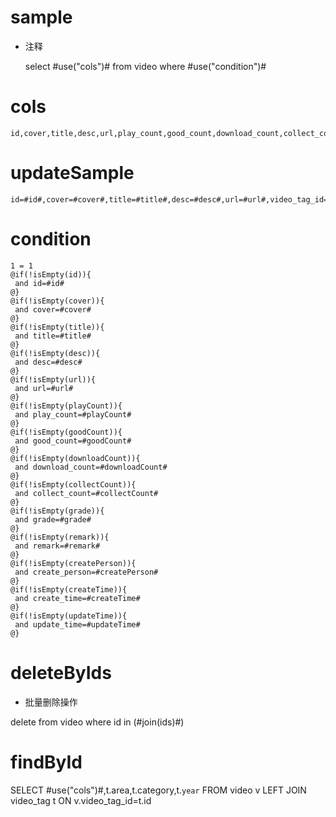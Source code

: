 sample
===
* 注释

	select #use("cols")# from video  where  #use("condition")#

cols
===
	id,cover,title,desc,url,play_count,good_count,download_count,collect_count,grade,remark,create_person,create_time,update_time

updateSample
===
	
	id=#id#,cover=#cover#,title=#title#,desc=#desc#,url=#url#,video_tag_id=#videoTagId#,play_count=#playCount#,good_count=#goodCount#,download_count=#downloadCount#,collect_count=#collectCount#,grade=#grade#,remark=#remark#,create_person=#createPerson#,create_time=#createTime#,update_time=#updateTime#

condition
===

	1 = 1  
	@if(!isEmpty(id)){
	 and id=#id#
	@}
	@if(!isEmpty(cover)){
	 and cover=#cover#
	@}
	@if(!isEmpty(title)){
	 and title=#title#
	@}
	@if(!isEmpty(desc)){
	 and desc=#desc#
	@}
	@if(!isEmpty(url)){
	 and url=#url#
	@}
	@if(!isEmpty(playCount)){
	 and play_count=#playCount#
	@}
	@if(!isEmpty(goodCount)){
	 and good_count=#goodCount#
	@}
	@if(!isEmpty(downloadCount)){
	 and download_count=#downloadCount#
	@}
	@if(!isEmpty(collectCount)){
	 and collect_count=#collectCount#
	@}
	@if(!isEmpty(grade)){
	 and grade=#grade#
	@}
	@if(!isEmpty(remark)){
	 and remark=#remark#
	@}
	@if(!isEmpty(createPerson)){
	 and create_person=#createPerson#
	@}
	@if(!isEmpty(createTime)){
	 and create_time=#createTime#
	@}
	@if(!isEmpty(updateTime)){
	 and update_time=#updateTime#
	@}
	
deleteByIds
====
* 批量删除操作

delete from video where id in (#join(ids)#)

findById
===
SELECT #use("cols")#,t.area,t.category,t.`year` FROM video v LEFT JOIN video_tag  t ON v.video_tag_id=t.id